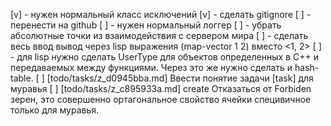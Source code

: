 [v] - нужен нормальный класс исключений
[v] - сделать gitignore
[ ] - перенести на github
[ ] - нужен нормальный логгер
[ ] - убрать абсолютные точки из взаимодействия с сервером мира
[ ] - сделать весь ввод вывод через lisp выражения (map-vector 1 2) вместо <1, 2>
[ ] - для lisp нужно сделать UserType для объектов определенных в C++ и передаваемых между функциями. Через это же нужно сделать и hash-table.
[ ] [todo/tasks/z_d0945bba.md] Ввести понятие задачи [task] для муравья
[ ] [todo/tasks/z_c895933a.md] create Отказаться от Forbiden зерен, это совершенно ортагональное свойство ячейки специвичное только для муравья.

